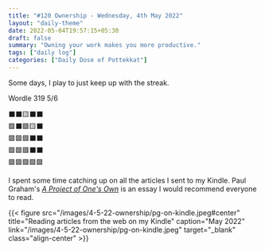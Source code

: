 ```yaml
---
title: "#120 Ownership - Wednesday, 4th May 2022"
layout: "daily-theme"
date: 2022-05-04T19:57:15+05:30
draft: false
summary: "Owning your work makes you more productive."
tags: ["daily log"]
categories: ["Daily Dose of Pottekkat"]
---
```


Some days, I play to just keep up with the streak.

Wordle 319 5/6

⬛⬛🟨⬛⬛\
🟩⬛🟩🟨⬛\
🟩🟩🟩⬛⬛\
🟩🟩🟩⬛⬛\
🟩🟩🟩🟩🟩

I spent some time catching up on all the articles I sent to my Kindle. Paul Graham's _[A Project of One\'s Own](http://paulgraham.com/own.html)_ is an essay I would recommend everyone to read.

{{< figure src="/images/4-5-22-ownership/pg-on-kindle.jpeg#center" title="Reading articles from the web on my Kindle" caption="May 2022" link="/images/4-5-22-ownership/pg-on-kindle.jpeg" target="_blank" class="align-center" >}}
